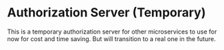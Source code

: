# Authorization Server (Temporary)

This is a temporary authorization server for other microservices to use for now for cost and time saving.
But will transition to a real one in the future.
